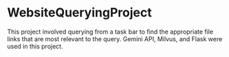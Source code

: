 # WebsiteQueryingProject
This project involved querying from a task bar to find the appropriate file links that are most relevant to the query. Gemini API, Milvus, and Flask were used in this project.

